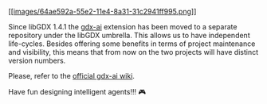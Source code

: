 [[[images/64ae592a-55e2-11e4-8a31-31c2941ff995.png](images/64ae592a-55e2-11e4-8a31-31c2941ff995.png)]]

Since libGDX 1.4.1 the [gdx-ai](https://github.com/libgdx/gdx-ai) extension has been moved to a separate repository under the libGDX umbrella. This allows us to have independent life-cycles. Besides offering some benefits in terms of project maintenance and visibility, this means that from now on the two projects will have distinct version numbers.

Please, refer to the [official gdx-ai wiki](https://github.com/libgdx/gdx-ai/wiki).

Have fun designing intelligent agents!!! :video_game: 

